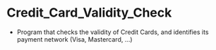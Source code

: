 # Credit_Card_Validity_Check

* Program that checks the validity of Credit Cards, and identifies its payment network (Visa, Mastercard, ...)
